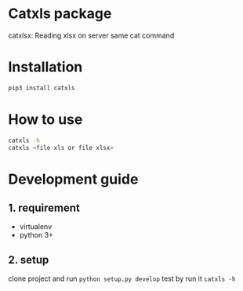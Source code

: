 # Catxls package
catxlsx: Reading xlsx on server same cat command
# Installation
```bash
pip3 install catxls
```
# How to use
```bash
catxls -h
catxls <file xls or file xlsx>
```
# Development guide
## 1. requirement
- virtualenv
- python 3+
## 2. setup
  clone project and run `python setup.py develop`
  test by run it `catxls -h`


